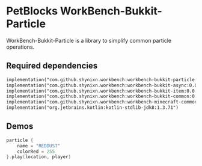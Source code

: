 # PetBlocks WorkBench-Bukkit-Particle

WorkBench-Bukkit-Particle is a library to simplify common particle operations.

## Required dependencies

```xml
implementation("com.github.shynixn.workbench:workbench-bukkit-particle:0.0.+")
implementation("com.github.shynixn.workbench:workbench-bukkit-async:0.0.+")
implementation("com.github.shynixn.workbench:workbench-bukkit-item:0.0.+")
implementation("com.github.shynixn.workbench:workbench-bukkit-common:0.0.+")
implementation("com.github.shynixn.workbench:workbench-minecraft-common:0.0.+")
implementation("org.jetbrains.kotlin:kotlin-stdlib-jdk8:1.3.71")
```

## Demos

```kotlin
particle {
    name = "REDDUST"
    colorRed = 255
}.play(location, player)
```